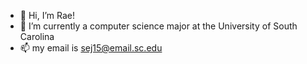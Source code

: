 - 👋 Hi, I’m Rae!
- 🌱 I’m currently a computer science major at the University of South Carolina
- 📫 my email is sej15@email.sc.edu

<!---
raej15/raej15 is a ✨ special ✨ repository because its `README.md` (this file) appears on your GitHub profile.
You can click the Preview link to take a look at your changes.
--->
